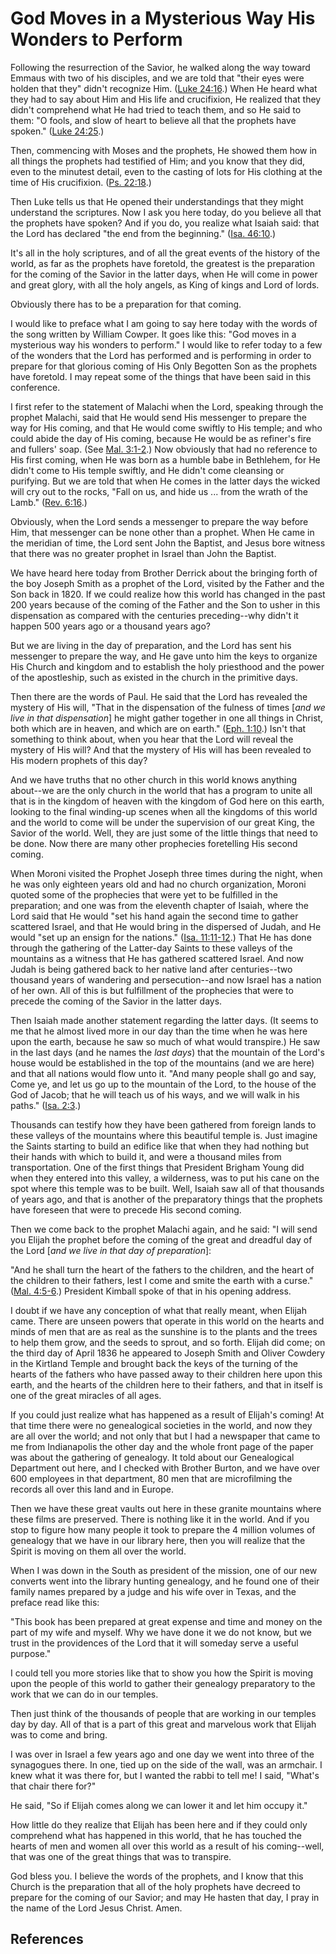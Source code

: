 # God Moves in a Mysterious Way His Wonders to Perform

Following the resurrection of the Savior, he walked along the way toward
Emmaus with two of his disciples, and we are told that "their eyes were holden
that they" didn't recognize Him. ([Luke
24:16](/scriptures/nt/luke/24.16?lang=eng#15).) When He heard what they had to
say about Him and His life and crucifixion, He realized that they didn't
comprehend what He had tried to teach them, and so He said to them: "O fools,
and slow of heart to believe all that the prophets have spoken." ([Luke
24:25](/scriptures/nt/luke/24.25?lang=eng#24).)

Then, commencing with Moses and the prophets, He showed them how in all things
the prophets had testified of Him; and you know that they did, even to the
minutest detail, even to the casting of lots for His clothing at the time of
His crucifixion. ([Ps. 22:18](/scriptures/ot/ps/22.18?lang=eng#17).)

Then Luke tells us that He opened their understandings that they might
understand the scriptures. Now I ask you here today, do you believe all that
the prophets have spoken? And if you do, you realize what Isaiah said: that
the Lord has declared "the end from the beginning." ([Isa.
46:10](/scriptures/ot/isa/46.10?lang=eng#9).)

It's all in the holy scriptures, and of all the great events of the history of
the world, as far as the prophets have foretold, the greatest is the
preparation for the coming of the Savior in the latter days, when He will come
in power and great glory, with all the holy angels, as King of kings and Lord
of lords.

Obviously there has to be a preparation for that coming.

I would like to preface what I am going to say here today with the words of
the song written by William Cowper. It goes like this: "God moves in a
mysterious way his wonders to perform." I would like to refer today to a few
of the wonders that the Lord has performed and is performing in order to
prepare for that glorious coming of His Only Begotten Son as the prophets have
foretold. I may repeat some of the things that have been said in this
conference.

I first refer to the statement of Malachi when the Lord, speaking through the
prophet Malachi, said that He would send His messenger to prepare the way for
His coming, and that He would come swiftly to His temple; and who could abide
the day of His coming, because He would be as refiner's fire and fullers'
soap. (See [Mal. 3:1-2](/scriptures/ot/mal/3.1-2?lang=eng#0).) Now obviously
that had no reference to His first coming, when He was born as a humble babe
in Bethlehem, for He didn't come to His temple swiftly, and He didn't come
cleansing or purifying. But we are told that when He comes in the latter days
the wicked will cry out to the rocks, "Fall on us, and hide us ... from the
wrath of the Lamb." ([Rev. 6:16](/scriptures/nt/rev/6.16?lang=eng#15).)

Obviously, when the Lord sends a messenger to prepare the way before Him, that
messenger can be none other than a prophet. When He came in the meridian of
time, the Lord sent John the Baptist, and Jesus bore witness that there was no
greater prophet in Israel than John the Baptist.

We have heard here today from Brother Derrick about the bringing forth of the
boy Joseph Smith as a prophet of the Lord, visited by the Father and the Son
back in 1820. If we could realize how this world has changed in the past 200
years because of the coming of the Father and the Son to usher in this
dispensation as compared with the centuries preceding--why didn't it happen
500 years ago or a thousand years ago?

But we are living in the day of preparation, and the Lord has sent his
messenger to prepare the way, and He gave unto him the keys to organize His
Church and kingdom and to establish the holy priesthood and the power of the
apostleship, such as existed in the church in the primitive days.

Then there are the words of Paul. He said that the Lord has revealed the
mystery of His will, "That in the dispensation of the fulness of times [_and
we live in that dispensation_] he might gather together in one all things in
Christ, both which are in heaven, and which are on earth." ([Eph.
1:10](/scriptures/nt/eph/1.10?lang=eng#9).) Isn't that something to think
about, when you hear that the Lord will reveal the mystery of His will? And
that the mystery of His will has been revealed to His modern prophets of this
day?

And we have truths that no other church in this world knows anything about--we
are the only church in the world that has a program to unite all that is in
the kingdom of heaven with the kingdom of God here on this earth, looking to
the final winding-up scenes when all the kingdoms of this world and the world
to come will be under the supervision of our great King, the Savior of the
world. Well, they are just some of the little things that need to be done. Now
there are many other prophecies foretelling His second coming.

When Moroni visited the Prophet Joseph three times during the night, when he
was only eighteen years old and had no church organization, Moroni quoted some
of the prophecies that were yet to be fulfilled in the preparation; and one
was from the eleventh chapter of Isaiah, where the Lord said that He would
"set his hand again the second time to gather scattered Israel, and that He
would bring in the dispersed of Judah, and He would "set up an ensign for the
nations." ([Isa. 11:11-12](/scriptures/ot/isa/11.11-12?lang=eng#10).) That He
has done through the gathering of the Latter-day Saints to these valleys of
the mountains as a witness that He has gathered scattered Israel. And now
Judah is being gathered back to her native land after centuries--two thousand
years of wandering and persecution--and now Israel has a nation of her own.
All of this is but fulfillment of the prophecies that were to precede the
coming of the Savior in the latter days.

Then Isaiah made another statement regarding the latter days. (It seems to me
that he almost lived more in our day than the time when he was here upon the
earth, because he saw so much of what would transpire.) He saw in the last
days (and he names the _last days_) that the mountain of the Lord's house
would be established in the top of the mountains (and we are here) and that
all nations would flow unto it. "And many people shall go and say, Come ye,
and let us go up to the mountain of the Lord, to the house of the God of
Jacob; that he will teach us of his ways, and we will walk in his paths."
([Isa. 2:3](/scriptures/ot/isa/2.3?lang=eng#2).)

Thousands can testify how they have been gathered from foreign lands to these
valleys of the mountains where this beautiful temple is. Just imagine the
Saints starting to build an edifice like that when they had nothing but their
hands with which to build it, and were a thousand miles from transportation.
One of the first things that President Brigham Young did when they entered
into this valley, a wilderness, was to put his cane on the spot where this
temple was to be built. Well, Isaiah saw all of that thousands of years ago,
and that is another of the preparatory things that the prophets have foreseen
that were to precede His second coming.

Then we come back to the prophet Malachi again, and he said: "I will send you
Elijah the prophet before the coming of the great and dreadful day of the Lord
[_and we live in that day of preparation_]:

"And he shall turn the heart of the fathers to the children, and the heart of
the children to their fathers, lest I come and smite the earth with a curse."
([Mal. 4:5-6](/scriptures/ot/mal/4.5-6?lang=eng#4).) President Kimball spoke
of that in his opening address.

I doubt if we have any conception of what that really meant, when Elijah came.
There are unseen powers that operate in this world on the hearts and minds of
men that are as real as the sunshine is to the plants and the trees to help
them grow, and the seeds to sprout, and so forth. Elijah did come; on the
third day of April 1836 he appeared to Joseph Smith and Oliver Cowdery in the
Kirtland Temple and brought back the keys of the turning of the hearts of the
fathers who have passed away to their children here upon this earth, and the
hearts of the children here to their fathers, and that in itself is one of the
great miracles of all ages.

If you could just realize what has happened as a result of Elijah's coming! At
that time there were no genealogical societies in the world, and now they are
all over the world; and not only that but I had a newspaper that came to me
from Indianapolis the other day and the whole front page of the paper was
about the gathering of genealogy. It told about our Genealogical Department
out here, and I checked with Brother Burton, and we have over 600 employees in
that department, 80 men that are microfilming the records all over this land
and in Europe.

Then we have these great vaults out here in these granite mountains where
these films are preserved. There is nothing like it in the world. And if you
stop to figure how many people it took to prepare the 4 million volumes of
genealogy that we have in our library here, then you will realize that the
Spirit is moving on them all over the world.

When I was down in the South as president of the mission, one of our new
converts went into the library hunting genealogy, and he found one of their
family names prepared by a judge and his wife over in Texas, and the preface
read like this:

"This book has been prepared at great expense and time and money on the part
of my wife and myself. Why we have done it we do not know, but we trust in the
providences of the Lord that it will someday serve a useful purpose."

I could tell you more stories like that to show you how the Spirit is moving
upon the people of this world to gather their genealogy preparatory to the
work that we can do in our temples.

Then just think of the thousands of people that are working in our temples day
by day. All of that is a part of this great and marvelous work that Elijah was
to come and bring.

I was over in Israel a few years ago and one day we went into three of the
synagogues there. In one, tied up on the side of the wall, was an armchair. I
knew what it was there for, but I wanted the rabbi to tell me! I said, "What's
that chair there for?"

He said, "So if Elijah comes along we can lower it and let him occupy it."

How little do they realize that Elijah has been here and if they could only
comprehend what has happened in this world, that he has touched the hearts of
men and women all over this world as a result of his coming--well, that was
one of the great things that was to transpire.

God bless you. I believe the words of the prophets, and I know that this
Church is the preparation that all of the holy prophets have decreed to
prepare for the coming of our Savior; and may He hasten that day, I pray in
the name of the Lord Jesus Christ. Amen.

## References

